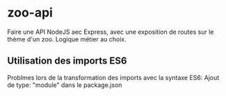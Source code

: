 # zoo-api

Faire une API NodeJS aec Express, avec une exposition de routes sur le thème d'un zoo. Logique métier au choix.

## Utilisation des imports ES6

Problmes lors de la transformation des imports avec la syntaxe ES6:
Ajout de type: "module" dans le package.json
